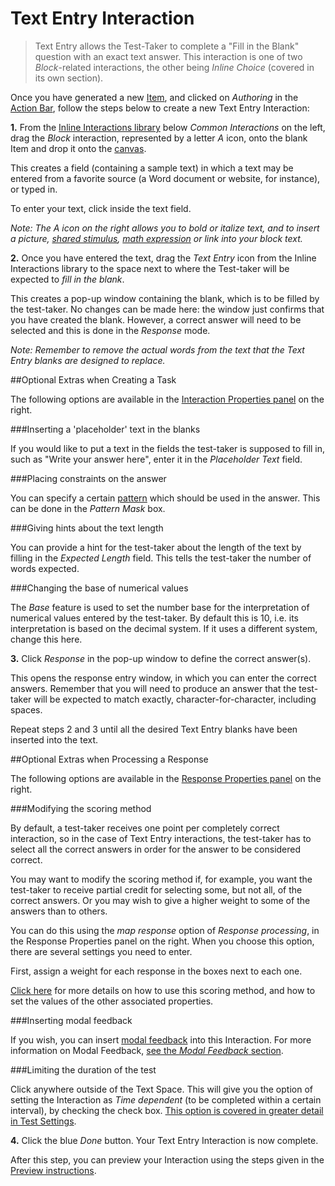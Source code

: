 # Text Entry Interaction

>Text Entry allows the Test-Taker to complete a "Fill in the Blank" question with an exact text answer. This interaction is one of two *Block*-related interactions, the other being *Inline Choice* (covered in its own section).

Once you have generated a new [Item](../appendix/glossary.md#item), and clicked on *Authoring* in the [Action Bar](../appendix/glossary.md#action-bar), follow the steps below to create a new Text Entry Interaction:

**1.** From the [Inline Interactions library](../appendix/glossary.md#inline-interactions-library) below *Common Interactions* on the left, drag the *Block* interaction, represented by a letter *A* icon, onto the blank Item and drop it onto the [canvas](../appendix/glossary.md#canvas).

This creates a field (containing a sample text) in which a text may be entered from a favorite source (a Word document or website, for instance), or typed in. 

To enter your text, click inside the text field.

*Note: The A icon on the right allows you to bold or italize text, and to insert a picture, [shared stimulus](../appendix/glossary.md#shared-stimulus), [math expression](../appendix/glossary.md#math-expression) or link into your block text.*

**2.** Once you have entered the text, drag the *Text Entry* icon from the Inline Interactions library to the space next to where the Test-taker will be expected to *fill in the blank*.

This creates a pop-up window containing the blank, which is to be filled by the test-taker. No changes can be made here: the window just confirms that you have created the blank. However, a correct answer will need to be selected and this is done in the *Response* mode.

*Note: Remember to remove the actual words from the text that the Text Entry blanks are designed to replace.*

<aside class="optional-extras">
##Optional Extras when Creating a Task

The following options are available in the [Interaction Properties panel](../appendix/glossary.md#interaction-properties-panel) on the right.

###Inserting a 'placeholder' text in the blanks 

If you would like to put a text in the fields the test-taker is supposed to fill in, such as "Write your answer here", enter it in the *Placeholder Text* field.
 
###Placing constraints on the answer

You can specify a certain [pattern](../appendix/glossary.md#pattern) which should be used in the answer. This can be done in the *Pattern Mask* box.
 
###Giving hints about the text length

You can provide a hint for the test-taker about the length of the text by filling in the *Expected Length* field. This tells the test-taker the number of words expected.

###Changing the base of numerical values

The *Base* feature is used to set the number base for the interpretation of numerical values entered by the test-taker. By default this is 10, i.e. its interpretation is based on the decimal system. If it uses a different system, change this here. 

</aside>

**3.** Click *Response* in the pop-up window to define the correct answer(s).

This opens the response entry window, in which you can enter the correct answers. Remember that you will need to produce an answer that the test-taker will be expected to match exactly, character-for-character, including spaces. 

Repeat steps 2 and 3 until all the desired Text Entry blanks have been inserted into the text.

<aside class="optional-extras">
##Optional Extras when Processing a Response

The following options are available in the [Response Properties panel](../appendix/glossary.md#response-properties-panel) on the right.

###Modifying the scoring method

By default, a test-taker receives one point per completely correct interaction, so in the case of Text Entry interactions, the test-taker has to select all the correct answers in order for the answer to be considered correct.

You may want to modify the scoring method if, for example, you want the test-taker to receive partial credit for selecting some, but not all, of the correct answers. Or you may wish to give a higher weight to some of the answers than to others. 

You can do this using the *map response* option of *Response processing*, in the Response Properties panel on the right. When you choose this option, there are several settings you need to enter.
 
First, assign a weight for each response in the boxes next to each one.

[Click here](../items/item-scoring-rules.md#item-scoring-rules) for more details on how to use this scoring method, and how to set the values of the other associated properties.


###Inserting modal feedback 

If you wish, you can insert [modal feedback](../appendix/glossary.md#modal-feedback) into this Interaction. For more information on Modal Feedback, [see the *Modal Feedback* section](../items/modal-feedback.md).

###Limiting the duration of the test

Click anywhere outside of the Text Space. This will give you the option of setting the Interaction as *Time dependent* (to be completed within a certain interval), by checking the check box. [This option is covered in greater detail in Test Settings](../tests/tests-settings.md).

</aside>

**4.** Click the blue *Done* button. Your Text Entry Interaction is now complete.

After this step, you can preview your Interaction using the steps given in the [Preview instructions](../items/preview.md).
